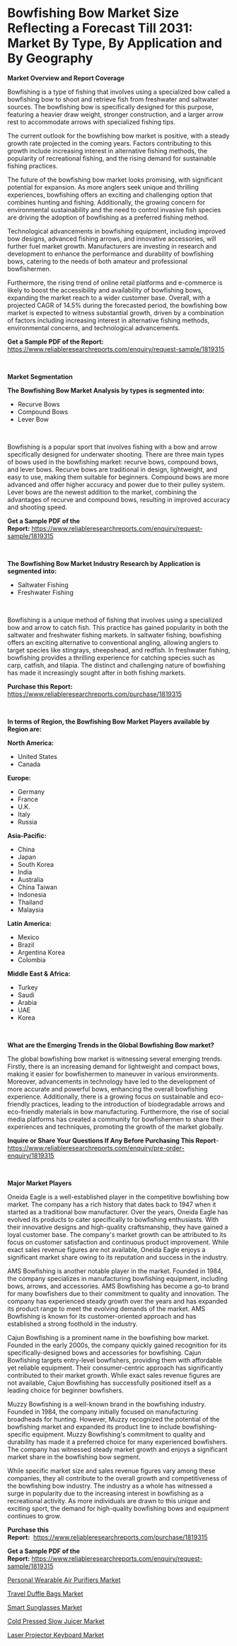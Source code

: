 <p><h1>Bowfishing Bow Market Size Reflecting a Forecast Till 2031: Market By Type, By Application and By Geography</h1></p><p><strong>Market Overview and Report Coverage</strong></p>
<p><p>Bowfishing is a type of fishing that involves using a specialized bow called a bowfishing bow to shoot and retrieve fish from freshwater and saltwater sources. The bowfishing bow is specifically designed for this purpose, featuring a heavier draw weight, stronger construction, and a larger arrow rest to accommodate arrows with specialized fishing tips.</p><p>The current outlook for the bowfishing bow market is positive, with a steady growth rate projected in the coming years. Factors contributing to this growth include increasing interest in alternative fishing methods, the popularity of recreational fishing, and the rising demand for sustainable fishing practices.</p><p>The future of the bowfishing bow market looks promising, with significant potential for expansion. As more anglers seek unique and thrilling experiences, bowfishing offers an exciting and challenging option that combines hunting and fishing. Additionally, the growing concern for environmental sustainability and the need to control invasive fish species are driving the adoption of bowfishing as a preferred fishing method.</p><p>Technological advancements in bowfishing equipment, including improved bow designs, advanced fishing arrows, and innovative accessories, will further fuel market growth. Manufacturers are investing in research and development to enhance the performance and durability of bowfishing bows, catering to the needs of both amateur and professional bowfishermen.</p><p>Furthermore, the rising trend of online retail platforms and e-commerce is likely to boost the accessibility and availability of bowfishing bows, expanding the market reach to a wider customer base. Overall, with a projected CAGR of 14.5% during the forecasted period, the bowfishing bow market is expected to witness substantial growth, driven by a combination of factors including increasing interest in alternative fishing methods, environmental concerns, and technological advancements.</p></p>
<p><strong>Get a Sample PDF of the Report:</strong> <a href="https://www.reliableresearchreports.com/enquiry/request-sample/1819315">https://www.reliableresearchreports.com/enquiry/request-sample/1819315</a></p>
<p>&nbsp;</p>
<p><strong>Market Segmentation</strong></p>
<p><strong>The Bowfishing Bow Market Analysis by types is segmented into:</strong></p>
<p><ul><li>Recurve Bows</li><li>Compound Bows</li><li>Lever Bow</li></ul></p>
<p>&nbsp;</p>
<p><p>Bowfishing is a popular sport that involves fishing with a bow and arrow specifically designed for underwater shooting. There are three main types of bows used in the bowfishing market: recurve bows, compound bows, and lever bows. Recurve bows are traditional in design, lightweight, and easy to use, making them suitable for beginners. Compound bows are more advanced and offer higher accuracy and power due to their pulley system. Lever bows are the newest addition to the market, combining the advantages of recurve and compound bows, resulting in improved accuracy and shooting speed.</p></p>
<p><strong>Get a Sample PDF of the Report:</strong>&nbsp;<a href="https://www.reliableresearchreports.com/enquiry/request-sample/1819315">https://www.reliableresearchreports.com/enquiry/request-sample/1819315</a></p>
<p>&nbsp;</p>
<p><strong>The Bowfishing Bow Market Industry Research by Application is segmented into:</strong></p>
<p><ul><li>Saltwater Fishing</li><li>Freshwater Fishing</li></ul></p>
<p>&nbsp;</p>
<p><p>Bowfishing is a unique method of fishing that involves using a specialized bow and arrow to catch fish. This practice has gained popularity in both the saltwater and freshwater fishing markets. In saltwater fishing, bowfishing offers an exciting alternative to conventional angling, allowing anglers to target species like stingrays, sheepshead, and redfish. In freshwater fishing, bowfishing provides a thrilling experience for catching species such as carp, catfish, and tilapia. The distinct and challenging nature of bowfishing has made it increasingly sought after in both fishing markets.</p></p>
<p><strong>Purchase this Report:</strong>&nbsp; <a href="https://www.reliableresearchreports.com/purchase/1819315">https://www.reliableresearchreports.com/purchase/1819315</a></p>
<p>&nbsp;</p>
<p><strong>In terms of Region, the Bowfishing Bow Market Players available by Region are:</strong></p>
<p>
    <p> <strong> North America: </strong>
        <ul>
            <li>United States</li>
            <li>Canada</li>
        </ul>
        </p> 
    <p> <strong> Europe: </strong>
        <ul>
            <li>Germany</li>
            <li>France</li>
            <li>U.K.</li>
            <li>Italy</li>
            <li>Russia</li>
        </ul>
        </p> 
    <p> <strong> Asia-Pacific: </strong>
        <ul>
            <li>China</li>
            <li>Japan</li>
            <li>South Korea</li>
            <li>India</li>
            <li>Australia</li>
            <li>China Taiwan</li>
            <li>Indonesia</li>
            <li>Thailand</li>
            <li>Malaysia</li>
        </ul>
        </p> 
    <p> <strong> Latin America: </strong>
        <ul>
            <li>Mexico</li>
            <li>Brazil</li>
            <li>Argentina Korea</li>
            <li>Colombia</li>
        </ul>
        </p> 
    <p> <strong> Middle East & Africa: </strong>
        <ul>
            <li>Turkey</li>
            <li>Saudi</li>
            <li>Arabia</li>
            <li>UAE</li>
            <li>Korea</li>
        </ul>
    </p>
    </p>
<p>&nbsp;</p>
<p><strong>What are the Emerging Trends in the Global Bowfishing Bow market?</strong></p>
<p><p>The global bowfishing bow market is witnessing several emerging trends. Firstly, there is an increasing demand for lightweight and compact bows, making it easier for bowfishermen to maneuver in various environments. Moreover, advancements in technology have led to the development of more accurate and powerful bows, enhancing the overall bowfishing experience. Additionally, there is a growing focus on sustainable and eco-friendly practices, leading to the introduction of biodegradable arrows and eco-friendly materials in bow manufacturing. Furthermore, the rise of social media platforms has created a community for bowfishermen to share their experiences and techniques, promoting the growth of the market globally.</p></p>
<p><strong>Inquire or Share Your Questions If Any Before Purchasing This Report</strong>- <a href="https://www.reliableresearchreports.com/enquiry/pre-order-enquiry/1819315">https://www.reliableresearchreports.com/enquiry/pre-order-enquiry/1819315</a></p>
<p>&nbsp;</p>
<p><strong>Major Market Players</strong></p>
<p><p>Oneida Eagle is a well-established player in the competitive bowfishing bow market. The company has a rich history that dates back to 1947 when it started as a traditional bow manufacturer. Over the years, Oneida Eagle has evolved its products to cater specifically to bowfishing enthusiasts. With their innovative designs and high-quality craftsmanship, they have gained a loyal customer base. The company's market growth can be attributed to its focus on customer satisfaction and continuous product improvement. While exact sales revenue figures are not available, Oneida Eagle enjoys a significant market share owing to its reputation and success in the industry.</p><p>AMS Bowfishing is another notable player in the market. Founded in 1984, the company specializes in manufacturing bowfishing equipment, including bows, arrows, and accessories. AMS Bowfishing has become a go-to brand for many bowfishers due to their commitment to quality and innovation. The company has experienced steady growth over the years and has expanded its product range to meet the evolving demands of the market. AMS Bowfishing is known for its customer-oriented approach and has established a strong foothold in the industry.</p><p>Cajun Bowfishing is a prominent name in the bowfishing bow market. Founded in the early 2000s, the company quickly gained recognition for its specifically-designed bows and accessories for bowfishing. Cajun Bowfishing targets entry-level bowfishers, providing them with affordable yet reliable equipment. Their consumer-centric approach has significantly contributed to their market growth. While exact sales revenue figures are not available, Cajun Bowfishing has successfully positioned itself as a leading choice for beginner bowfishers.</p><p>Muzzy Bowfishing is a well-known brand in the bowfishing industry. Founded in 1984, the company initially focused on manufacturing broadheads for hunting. However, Muzzy recognized the potential of the bowfishing market and expanded its product line to include bowfishing-specific equipment. Muzzy Bowfishing's commitment to quality and durability has made it a preferred choice for many experienced bowfishers. The company has witnessed steady market growth and enjoys a significant market share in the bowfishing bow segment.</p><p>While specific market size and sales revenue figures vary among these companies, they all contribute to the overall growth and competitiveness of the bowfishing bow industry. The industry as a whole has witnessed a surge in popularity due to the increasing interest in bowfishing as a recreational activity. As more individuals are drawn to this unique and exciting sport, the demand for high-quality bowfishing bows and equipment continues to grow.</p></p>
<p><strong>Purchase this Report:</strong>&nbsp;&nbsp;<a href="https://www.reliableresearchreports.com/purchase/1819315">https://www.reliableresearchreports.com/purchase/1819315</a></p>
<p></p>
<p><strong>Get a Sample PDF of the Report:</strong>&nbsp;<a href="https://www.reliableresearchreports.com/enquiry/request-sample/1819315">https://www.reliableresearchreports.com/enquiry/request-sample/1819315</a></p>
<p><p><a href="https://github.com/WillieWoodard/Market-Research-Report-List-2/blob/main/personal-wearable-air-purifiers-market.md">Personal Wearable Air Purifiers Market</a></p><p><a href="https://github.com/CliffMedina6/Market-Research-Report-List-2/blob/main/travel-duffle-bags-market.md">Travel Duffle Bags Market</a></p><p><a href="https://github.com/PeterParrish5/Market-Research-Report-List-2/blob/main/smart-sunglasses-market.md">Smart Sunglasses Market</a></p><p><a href="https://github.com/RickHolmes3/Market-Research-Report-List-2/blob/main/cold-pressed-slow-juicer-market.md">Cold Pressed Slow Juicer Market</a></p><p><a href="https://github.com/GroverBarry/Market-Research-Report-List-3/blob/main/laser-projector-keyboard-market.md">Laser Projector Keyboard Market</a></p></p>